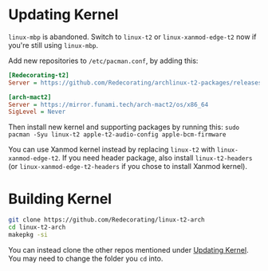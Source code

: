# Updating Kernel

`linux-mbp` is abandoned. Switch to `linux-t2` or `linux-xanmod-edge-t2` now if you're still using `linux-mbp`.

Add new repositories to `/etc/pacman.conf`, by adding this: 
```ini
[Redecorating-t2]
Server = https://github.com/Redecorating/archlinux-t2-packages/releases/download/packages

[arch-mact2]
Server = https://mirror.funami.tech/arch-mact2/os/x86_64	
SigLevel = Never
```

Then install new kernel and supporting packages by running this:
`sudo pacman -Syu linux-t2 apple-t2-audio-config apple-bcm-firmware`

You can use Xanmod kernel instead by replacing `linux-t2` with `linux-xanmod-edge-t2`. If you need header package, also install `linux-t2-headers` (or `linux-xanmod-edge-t2-headers` if you chose to install Xanmod kernel).


# Building Kernel

```sh
git clone https://github.com/Redecorating/linux-t2-arch
cd linux-t2-arch
makepkg -si
```

You can instead clone the other repos mentioned under [Updating Kernel](https://wiki.t2linux.org/distributions/arch/faq/#updating-kernel). You may need to change the folder you `cd` into.
